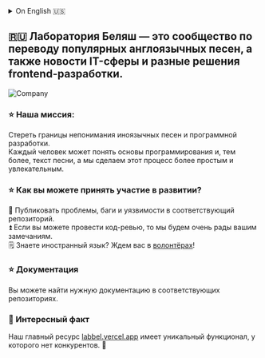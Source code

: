 <details>
<summary>On English 🇺🇸 </summary>

## The Belyash Lab is a community for translating popular English-language songs, as well as IT news and different frontend development solutions.    
  
![Company](https://labbel.vercel.app/static/gifs/cover.gif 'Company')
  
### ⭐ Our mission:

To erase the boundaries of not understanding foreign-language songs and software development.  
Anyone can understand the basics of programming, much less the lyrics of a song, and we'll make the process easier and more fun.
  

### ⭐ How can you participate in development?

🐛 Publish problems, bugs and vulnerabilities to the appropriate repository.   
⏫ If you can do a code review, your feedback is very welcome.    
🗒️ Know foreign language? We're waiting for you in [volunteers](https://labbel.vercel.app/volunteering)!  

    
### ⭐ Documentation

You can find the documentation you need in the appropriate repositories.
  
  
### 🌟 Interesting fact

Our main resource [labbel.vercel.app](https://labbel.vercel.app/) has unique functionality that has no competitors. 🤩
  
</details>  

## 🇷🇺 Лаборатория Беляш — это сообщество по переводу популярных англоязычных песен, а также новости IT-сферы и разные решения frontend-разработки. 

![Company](https://labbel.vercel.app/static/gifs/cover.gif 'Company')

### ⭐ Наша миссия:

Стереть границы непонимания иноязычных песен и программной разработки.  
Каждый человек может понять основы программирования и, тем более, текст песни, а мы сделаем этот процесс более простым и увлекательным. 
  
  
### ⭐ Как вы можете принять участие в развитии?

🐛 Публиковать проблемы, баги и уязвимости в соответствующий репозиторий.  
⏫ Если вы можете провести код-ревью, то мы будем очень рады вашим замечаниям.  
🗒️ Знаете иностранный язык? Ждем вас в [волонтёрах](https://labbel.vercel.app/volunteering)!
  
  
### ⭐ Документация

Вы можете найти нужную документацию в соответствующих репозиториях.
  
  
### 🌟 Интересный факт

Наш главный ресурс [labbel.vercel.app](https://labbel.vercel.app/) имеет уникальный функционал, у которого нет конкурентов. 🤩
